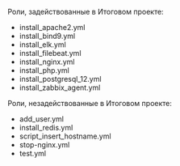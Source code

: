 Роли, задействованные в Итоговом проекте:
- install_apache2.yml
- install_bind9.yml
- install_elk.yml
- install_filebeat.yml
- install_nginx.yml
- install_php.yml
- install_postgresql_12.yml
- install_zabbix_agent.yml


Роли, незадействованные в Итоговом проекте:
- add_user.yml
- install_redis.yml
- script_insert_hostname.yml
- stop-nginx.yml
- test.yml
